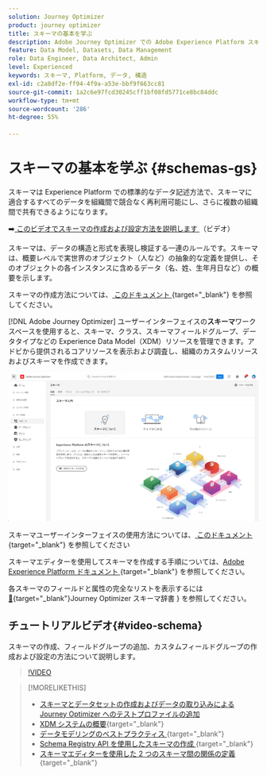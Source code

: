 ```yaml
---
solution: Journey Optimizer
product: journey optimizer
title: スキーマの基本を学ぶ
description: Adobe Journey Optimizer での Adobe Experience Platform スキーマの使用方法について説明します。
feature: Data Model, Datasets, Data Management
role: Data Engineer, Data Architect, Admin
level: Experienced
keywords: スキーマ, Platform, データ, 構造
exl-id: c2a8df2e-ff94-4f9a-a53e-bbf9f663cc81
source-git-commit: 1a2c6e97fcd30245cff1bf08fd5771ce8bc84ddc
workflow-type: tm+mt
source-wordcount: '286'
ht-degree: 55%

---
```


# スキーマの基本を学ぶ {#schemas-gs}

スキーマは Experience Platform での標準的なデータ記述方法で、スキーマに適合するすべてのデータを組織間で競合なく再利用可能にし、さらに複数の組織間で共有できるようになります。

➡️[ このビデオでスキーマの作成および設定方法を説明します ](#video-schema) （ビデオ）

スキーマは、データの構造と形式を表現し検証する一連のルールです。スキーマは、概要レベルで実世界のオブジェクト（人など）の抽象的な定義を提供し、そのオブジェクトの各インスタンスに含めるデータ（名、姓、生年月日など）の概要を示します。

スキーマの作成方法については、[ このドキュメント ](https://experienceleague.adobe.com/docs/experience-platform/xdm/schema/composition.html?lang=ja){target="_blank"} を参照してください。

[!DNL Adobe Journey Optimizer] ユーザーインターフェイスの&#x200B;**スキーマ**&#x200B;ワークスペースを使用すると、スキーマ、クラス、スキーマフィールドグループ、データタイプなどの Experience Data Model（XDM）リソースを管理できます。アドビから提供されるコアリソースを表示および調査し、組織のカスタムリソースおよびスキーマを作成できます。

![](assets/schemas-home.png)

スキーマユーザーインターフェイスの使用方法については、[ このドキュメント ](https://experienceleague.adobe.com/docs/experience-platform/xdm/ui/overview.html?lang=ja){target="_blank"} を参照してください

スキーマエディターを使用してスキーマを作成する手順については、[Adobe Experience Platform ドキュメント ](https://experienceleague.adobe.com/docs/experience-platform/xdm/tutorials/create-schema-ui.html?lang=ja){target="_blank"} を参照してください。

各スキーマのフィールドと属性の完全なリストを表示するには [&#128279;](https://experienceleague.adobe.com/tools/ajo-schemas/schema-dictionary.html?lang=ja){target="_blank"}Journey Optimizer スキーマ辞書 &rbrace; を参照してください。


## チュートリアルビデオ{#video-schema}

スキーマの作成、フィールドグループの追加、カスタムフィールドグループの作成および設定の方法について説明します。

>[!VIDEO](https://video.tv.adobe.com/v/3417458?quality=12&captions=jpn)

>[!MORELIKETHIS]
>
>* [スキーマとデータセットの作成およびデータの取り込みによる Journey Optimizer へのテストプロファイルの追加](../audience/creating-test-profiles.md)
>* [XDM システムの概要](https://experienceleague.adobe.com/docs/experience-platform/xdm/home.html?lang=ja){target="_blank"}
>* [ データモデリングのベストプラクティス ](https://experienceleague.adobe.com/docs/experience-platform/xdm/schema/best-practices.html?lang=ja){target="_blank"}
>* [Schema Registry API を使用したスキーマの作成 ](https://experienceleague.adobe.com/docs/experience-platform/xdm/tutorials/create-schema-api.html?lang=ja){target="_blank"}
>* [ スキーマエディターを使用した 2 つのスキーマ間の関係の定義 ](https://experienceleague.adobe.com/docs/experience-platform/xdm/tutorials/relationship-ui.html?lang=ja){target="_blank"}
